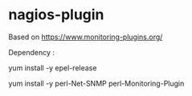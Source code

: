 # nagios-plugin

Based on https://www.monitoring-plugins.org/

Dependency :

yum install -y epel-release

yum install -y perl-Net-SNMP perl-Monitoring-Plugin 
